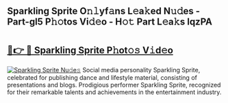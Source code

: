 ## Sparkling Sprite O𝚗𝚕yf𝚊ns L𝚎a𝚔ed N𝚞𝚍es - Part-gl5 P𝚑𝚘tos Vi𝚍𝚎o - H𝚘𝚝 Part L𝚎a𝚔s lqzPA

# <h2><a href="http://kfelwl.oniu.top/?m=Sparkling+Sprite">🔗👉 🔴 Sparkling Sprite P𝚑ot𝚘𝚜 V𝚒d𝚎o</a></h2>

[![Sparkling Sprite Nu𝚍e𝚜](https://i.imgur.com/0qMVB7G.gif)](http://kfelwl.oniu.top/?m=Sparkling+Sprite)
Social media personality Sparkling Sprite, celebrated for publishing dance and lifestyle material, consisting of presentations and blogs. Prodigious performer Sparkling Sprite, recognized for their remarkable talents and achievements in the entertainment industry.  
